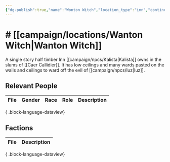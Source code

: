 ```yaml
---
{"dg-publish":true,"name":"Wonton Witch","location_type":"inn","continent":"[[Allyron]]","region":null,"city":"[[campaign/locations/Caer Callidier\|Caer Callidier]]","description":null,"tags":null,"permalink":"/campaign/locations/wanton-witch/","dgPassFrontmatter":true,"noteIcon":"","created":"2025-10-26T08:18:07.705-07:00","updated":"2025-10-27T13:36:28.807-07:00"}
---
```


# # [[campaign/locations/Wanton Witch\|Wanton Witch]]
A single story half timber Inn [[campaign/npcs/Kalista\|Kalista]] owns in the slums of [[Caer Callidier]]. It has low ceilings and many wards pasted on the walls and ceilings to ward off the evil of [[campaign/npcs/Iuz\|Iuz]].

## Relevant People
| File | Gender | Race | Role | Description |
| ---- | ------ | ---- | ---- | ----------- |

{ .block-language-dataview}

## Factions
| File | Description |
| ---- | ----------- |

{ .block-language-dataview}